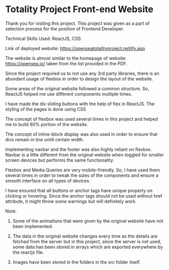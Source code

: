 # Totality Project Front-end Website

Thank you for visiting this project. This project was given as a part of selection process for the position of Frontend Developer.

Technical Skills Used: ReactJS, CSS

Link of deployed website: https://openseatotalityproject.netlify.app

The website is almost similar to the homepage of website: https://opensea.io/ taken from the list provided in the PDF.

Since the project required us to not use any 3rd party libraries, there is an abundant usage of flexbox in order to design the layout of the website.

Some areas of the original website followed a common structure. So, ReactJS helped me use different components multiple times.

I have made the div sliding buttons with the help of flex in ReactJS. The styling of the pages is done using CSS

The concept of flexbox was used several times in this project and helped me to build 90% portion of the website.

The concept of inline-block display was also used in order to ensure that divs remain in line untill certain width.

Implementing navbar and the footer was also highly reliant on flexbox. Navbar is a little different from the original website when toggled for smaller screen devices but performs the same functionality.

Flexbox and Media Queries are very mobile-friendly. So, I have used them several times in order to tweak the sizes of the components and ensure a smooth interface on all types of devices.

I have ensured that all buttons or anchor tags have unique property on clicking or hovering. Since the anchor tags should not be used without href attribute, it might throw some warnings but will definitely work. 

Note:

1. Some of the animations that were given by the original website have not been implemented.

2. The data in the original website changes every time as the details are fetched from the server but in this project, since the server is not used, some data has been stored in arrays which are exported everywhere by the reactjs file.

3. Images have been stored in the folders in the src folder itself.
